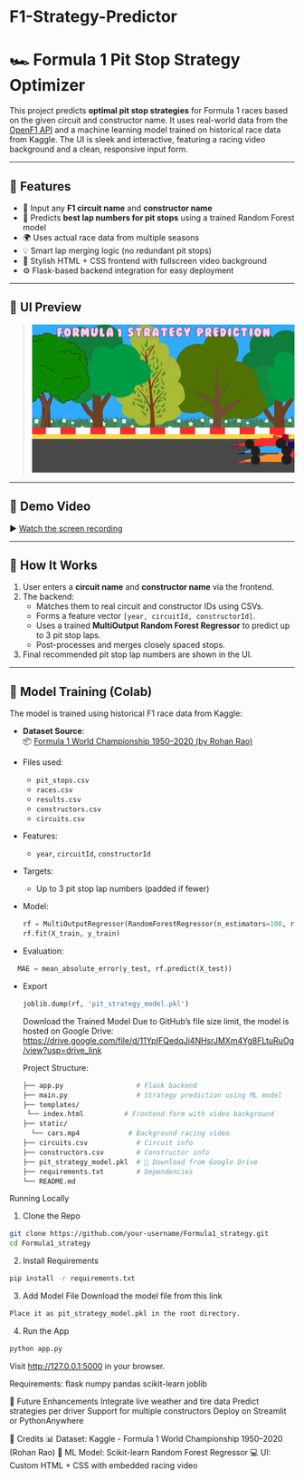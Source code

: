 ﻿# F1-Strategy-Predictor

# 🏎️ Formula 1 Pit Stop Strategy Optimizer

This project predicts **optimal pit stop strategies** for Formula 1 races based on the given circuit and constructor name. It uses real-world data from the [OpenF1 API](https://openf1.org/) and a machine learning model trained on historical race data from Kaggle. The UI is sleek and interactive, featuring a racing video background and a clean, responsive input form.

---

## 🚀 Features

- 🏁 Input any **F1 circuit name** and **constructor name**
- 🤖 Predicts **best lap numbers for pit stops** using a trained Random Forest model
- 🌍 Uses actual race data from multiple seasons
- 💡 Smart lap merging logic (no redundant pit stops)
- 🎨 Stylish HTML + CSS frontend with fullscreen video background
- ⚙️ Flask-based backend integration for easy deployment

---

## 📸 UI Preview

> ![Preview](cars.gif)

---

## 🎥 Demo Video

▶️ [Watch the screen recording](https://drive.google.com/file/d/11YpIFQedqJi4NHsrJMXm4Yg8FLtuRuOg/view?usp=sharing)

---

## 🧠 How It Works

1. User enters a **circuit name** and **constructor name** via the frontend.
2. The backend:
   - Matches them to real circuit and constructor IDs using CSVs.
   - Forms a feature vector `[year, circuitId, constructorId]`.
   - Uses a trained **MultiOutput Random Forest Regressor** to predict up to 3 pit stop laps.
   - Post-processes and merges closely spaced stops.
3. Final recommended pit stop lap numbers are shown in the UI.

---

## 🧪 Model Training (Colab)

The model is trained using historical F1 race data from Kaggle:

- **Dataset Source**:  
  📦 [Formula 1 World Championship 1950–2020 (by Rohan Rao)](https://www.kaggle.com/datasets/rohanrao/formula-1-world-championship-1950-2020)

- Files used:
  - `pit_stops.csv`
  - `races.csv`
  - `results.csv`
  - `constructors.csv`
  - `circuits.csv`

- Features:
  - `year`, `circuitId`, `constructorId`

- Targets:
  - Up to 3 pit stop lap numbers (padded if fewer)

- Model:
  ```python
  rf = MultiOutputRegressor(RandomForestRegressor(n_estimators=100, random_state=42))
  rf.fit(X_train, y_train)
  
- Evaluation:
 ```python
   MAE = mean_absolute_error(y_test, rf.predict(X_test))
 ```

- Export
  ```python
  joblib.dump(rf, 'pit_strategy_model.pkl')
  ```

  Download the Trained Model
  Due to GitHub’s file size limit, the model is hosted on Google Drive: https://drive.google.com/file/d/11YpIFQedqJi4NHsrJMXm4Yg8FLtuRuOg/view?usp=drive_link

  Project Structure:
  ```bash
  ├── app.py                  # Flask backend
  ├── main.py                 # Strategy prediction using ML model
  ├── templates/
   └── index.html          # Frontend form with video background
  ├── static/
    └── cars.mp4            # Background racing video
  ├── circuits.csv            # Circuit info
  ├── constructors.csv        # Constructor info
  ├── pit_strategy_model.pkl  # 🔗 Download from Google Drive
  ├── requirements.txt        # Dependencies
  └── README.md
  ```
Running Locally
1. Clone the Repo
```bash
git clone https://github.com/your-username/Formula1_strategy.git
cd Formula1_strategy
```
2. Install Requirements
```bash
pip install -r requirements.txt
```
3. Add Model File
Download the model file from this link
```bash
Place it as pit_strategy_model.pkl in the root directory.
```
4. Run the App
```bash
python app.py
```
Visit http://127.0.0.1:5000 in your browser.

Requirements:
flask
numpy
pandas
scikit-learn
joblib

📌 Future Enhancements
Integrate live weather and tire data
Predict strategies per driver
Support for multiple constructors
Deploy on Streamlit or PythonAnywhere

🏁 Credits
📊 Dataset: Kaggle - Formula 1 World Championship 1950–2020 (Rohan Rao)
🤖 ML Model: Scikit-learn Random Forest Regressor
💻 UI: Custom HTML + CSS with embedded racing video
